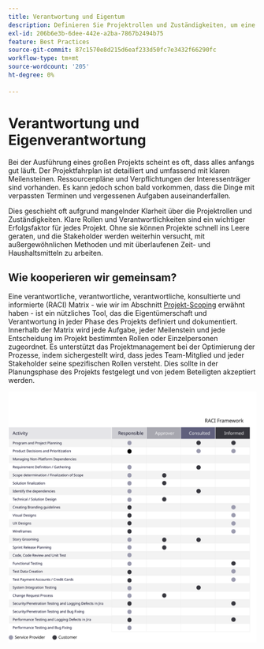 ```yaml
---
title: Verantwortung und Eigentum
description: Definieren Sie Projektrollen und Zuständigkeiten, um eine erfolgreiche Implementierung der Adobe Commerce sicherzustellen.
exl-id: 206b6e3b-6dee-442e-a2ba-7867b2494b75
feature: Best Practices
source-git-commit: 87c1570e8d215d6eaf233d50fc7e3432f66290fc
workflow-type: tm+mt
source-wordcount: '205'
ht-degree: 0%

---
```


# Verantwortung und Eigenverantwortung

Bei der Ausführung eines großen Projekts scheint es oft, dass alles anfangs gut läuft. Der Projektfahrplan ist detailliert und umfassend mit klaren Meilensteinen. Ressourcenpläne und Verpflichtungen der Interessenträger sind vorhanden. Es kann jedoch schon bald vorkommen, dass die Dinge mit verpassten Terminen und vergessenen Aufgaben auseinanderfallen.

Dies geschieht oft aufgrund mangelnder Klarheit über die Projektrollen und Zuständigkeiten. Klare Rollen und Verantwortlichkeiten sind ein wichtiger Erfolgsfaktor für jedes Projekt. Ohne sie können Projekte schnell ins Leere geraten, und die Stakeholder werden weiterhin versucht, mit außergewöhnlichen Methoden und mit überlaufenen Zeit- und Haushaltsmitteln zu arbeiten.

## Wie kooperieren wir gemeinsam?

Eine verantwortliche, verantwortliche, verantwortliche, konsultierte und informierte (RACI) Matrix - wie wir im Abschnitt [Projekt-Scoping](../project-scope/deliverables.md) erwähnt haben - ist ein nützliches Tool, das die Eigentümerschaft und Verantwortung in jeder Phase des Projekts definiert und dokumentiert. Innerhalb der Matrix wird jede Aufgabe, jeder Meilenstein und jede Entscheidung im Projekt bestimmten Rollen oder Einzelpersonen zugeordnet. Es unterstützt das Projektmanagement bei der Optimierung der Prozesse, indem sichergestellt wird, dass jedes Team-Mitglied und jeder Stakeholder seine spezifischen Rollen versteht. Dies sollte in der Planungsphase des Projekts festgelegt und von jedem Beteiligten akzeptiert werden.

![Tabelle, die das RACI-Framework beschreibt](../../assets/playbooks/raci.svg)
